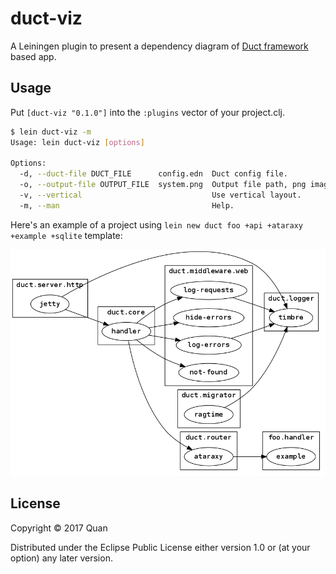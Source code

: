 # duct-viz

A Leiningen plugin to present a dependency diagram of [Duct framework](https://github.com/duct-framework/duct) based app.

## Usage

Put `[duct-viz "0.1.0"]` into the `:plugins` vector of your project.clj.

```bash
$ lein duct-viz -m
Usage: lein duct-viz [options]
    
Options:
  -d, --duct-file DUCT_FILE      config.edn  Duct config file.
  -o, --output-file OUTPUT_FILE  system.png  Output file path, png image.
  -v, --vertical                             Use vertical layout.
  -m, --man                                  Help.
```

Here's an example of a project using `lein new duct foo +api +ataraxy +example +sqlite` template:

![system](system.png)

## License

Copyright © 2017 Quan

Distributed under the Eclipse Public License either version 1.0 or (at
your option) any later version.
